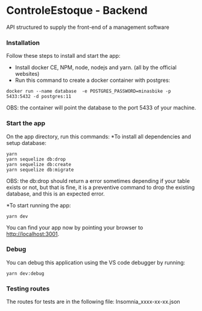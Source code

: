 # ControleEstoque - Backend

API structured to supply the front-end of a management software

### Installation

Follow these steps to install and start the app:
* Install docker CE, NPM, node, nodejs and yarn. (all by the official websites)
* Run this command to create a docker container with postgres:
```
docker run --name database  -e POSTGRES_PASSWORD=minasbike -p 5433:5432 -d postgres:11
```
OBS: the container will point the database to the port 5433 of your machine.


### Start the app

On the app directory, run this commands:
*To install all dependencies and setup database:
```
yarn
yarn sequelize db:drop
yarn sequelize db:create
yarn sequelize db:migrate
```
OBS: the db:drop should return a error sometimes depending if your table exists or not, but that is fine, it is a preventive command to drop the existing database, and this is an expected error.

*To start running the app:
```
yarn dev
```


You can find your app now by pointing your browser to [http://localhost:3001](http://localhost:3001).

### Debug

You can debug this application using the VS code debugger by running:
```
yarn dev:debug
```

### Testing routes

The routes for tests are in the following file: Insomnia_xxxx-xx-xx.json
